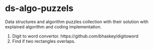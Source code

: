# ds-algo-puzzels
Data structures and algorithm puzzles collection with their solution with explained algorithm and coding implementation.

<ol>
<li>Digit to word convertor. https://github.com/bhaskey/digitoword</li>
<li>Find if two rectangles overlaps. </li>
</ol>
